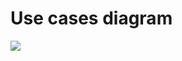 # Use cases diagram

![](https://www.plantuml.com/plantuml/png/VPBHJiCm34NV-nL-P0_x1RHI0H8ICF47NkCsrX9dSboaWVRlQ2khIjJn5iddNj_SP9CDrOOOga2TWILGxhs1OwNME4c5hIM5saMMwe3j7dk2kaL7aTic3Phfku9n3klrFTmrIcWbi_hBF6R3NU3iOJgHkvAdQbhqX9734OeD7zHpDjBVSU5TEmUDv-304k1jPejAOlz1ENCly82ohzis3LTu52x3zM19-GlDSvAt8Uv8Hz7CfL0s7cMwQiaLcL_fx9Wz7w1BEWj-chsDyIVRxT8cW0NC4-HZDefB5gD4qJX9QVUIM2PmjJ334A0xfsFAbmgMyE8pOBoqdBg9Bb8KocSIKZI2BHuZYRsh8yrZDVDrfsf3ueOOVW00)
